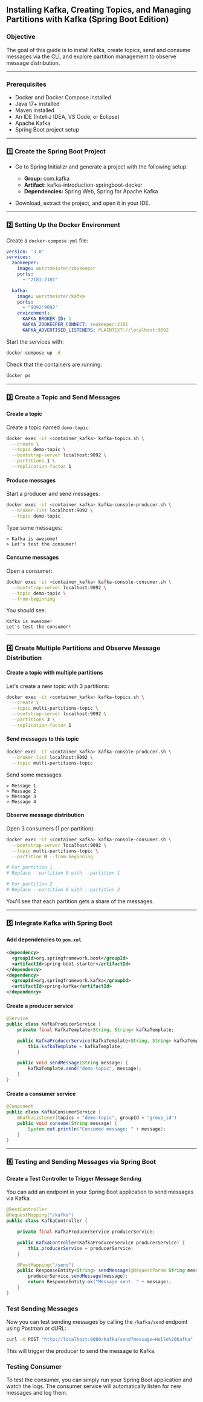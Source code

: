 ##  Installing Kafka, Creating Topics, and Managing Partitions with Kafka (Spring Boot Edition)

###  **Objective**
The goal of this guide is to install Kafka, create topics, send and consume messages via the CLI, and explore partition management to observe message distribution.

---

###  **Prerequisites**
- Docker and Docker Compose installed
- Java 17+ installed
- Maven installed
- An IDE (IntelliJ IDEA, VS Code, or Eclipse)
- Apache Kafka
- Spring Boot project setup

---

### 1️⃣ **Create the Spring Boot Project**

- Go to Spring Initializr and generate a project with the following setup:
  - **Group:** com.kafka
  - **Artifact:** kafka-introduction-springboot-docker
  - **Dependencies:** Spring Web, Spring for Apache Kafka 

- Download, extract the project, and open it in your IDE.

---

### 2️⃣ **Setting Up the Docker Environment**
Create a `docker-compose.yml` file:

```yaml
version: '3.8'
services:
  zookeeper:
    image: wurstmeister/zookeeper
    ports:
      - "2181:2181"

  kafka:
    image: wurstmeister/kafka
    ports:
      - "9092:9092"
    environment:
      KAFKA_BROKER_ID: 1
      KAFKA_ZOOKEEPER_CONNECT: zookeeper:2181
      KAFKA_ADVERTISED_LISTENERS: PLAINTEXT://localhost:9092
```

Start the services with:

```bash
docker-compose up -d
```

Check that the containers are running:

```bash
docker ps
```

---

### 3️⃣ **Create a Topic and Send Messages**

#### **Create a topic**

Create a topic named `demo-topic`:

```bash
docker exec -it <container_kafka> kafka-topics.sh \
  --create \
  --topic demo-topic \
  --bootstrap-server localhost:9092 \
  --partitions 1 \
  --replication-factor 1
```

#### **Produce messages**

Start a producer and send messages:

```bash
docker exec -it <container_kafka> kafka-console-producer.sh \
  --broker-list localhost:9092 \
  --topic demo-topic
```

Type some messages:

```
> Kafka is awesome!
> Let's test the consumer!
```

#### **Consume messages**

Open a consumer:

```bash
docker exec -it <container_kafka> kafka-console-consumer.sh \
  --bootstrap-server localhost:9092 \
  --topic demo-topic \
  --from-beginning
```

You should see:

```
Kafka is awesome!
Let's test the consumer!
```

---

### 4️⃣ **Create Multiple Partitions and Observe Message Distribution**

#### **Create a topic with multiple partitions**

Let's create a new topic with 3 partitions:

```bash
docker exec -it <container_kafka> kafka-topics.sh \
  --create \
  --topic multi-partitions-topic \
  --bootstrap-server localhost:9092 \
  --partitions 3 \
  --replication-factor 1
```

#### **Send messages to this topic**

```bash
docker exec -it <container_kafka> kafka-console-producer.sh \
  --broker-list localhost:9092 \
  --topic multi-partitions-topic
```

Send some messages:

```
> Message 1
> Message 2
> Message 3
> Message 4
```

#### **Observe message distribution**

Open 3 consumers (1 per partition):

```bash
docker exec -it <container_kafka> kafka-console-consumer.sh \
  --bootstrap-server localhost:9092 \
  --topic multi-partitions-topic \
  --partition 0 --from-beginning

# For partition 1
# Replace --partition 0 with --partition 1

# For partition 2
# Replace --partition 0 with --partition 2
```

You'll see that each partition gets a share of the messages.

---

### 5️⃣ **Integrate Kafka with Spring Boot**

#### **Add dependencies to `pom.xml`**

```xml
<dependency>
  <groupId>org.springframework.boot</groupId>
  <artifactId>spring-boot-starter</artifactId>
</dependency>
<dependency>
  <groupId>org.springframework.kafka</groupId>
  <artifactId>spring-kafka</artifactId>
</dependency>
```

#### **Create a producer service**

```java
@Service
public class KafkaProducerService {
    private final KafkaTemplate<String, String> kafkaTemplate;

    public KafkaProducerService(KafkaTemplate<String, String> kafkaTemplate) {
        this.kafkaTemplate = kafkaTemplate;
    }

    public void sendMessage(String message) {
        kafkaTemplate.send("demo-topic", message);
    }
}
```

#### **Create a consumer service**

```java
@Component
public class KafkaConsumerService {
    @KafkaListener(topics = "demo-topic", groupId = "group_id")
    public void consume(String message) {
        System.out.println("Consumed message: " + message);
    }
}
```
 
---
### 6️⃣ **Testing and Sending Messages via Spring Boot**

#### **Create a Test Controller to Trigger Message Sending**

You can add an endpoint in your Spring Boot application to send messages via Kafka.

```java
@RestController
@RequestMapping("/kafka")
public class KafkaController {

    private final KafkaProducerService producerService;

    public KafkaController(KafkaProducerService producerService) {
        this.producerService = producerService;
    }

    @PostMapping("/send")
    public ResponseEntity<String> sendMessage(@RequestParam String message) {
        producerService.sendMessage(message);
        return ResponseEntity.ok("Message sent: " + message);
    }
}
```
 ### Test Sending Messages

Now you can test sending messages by calling the `/kafka/send` endpoint using Postman or cURL:

```bash
curl -X POST "http://localhost:8080/kafka/send?message=Hello%20Kafka"
```
This will trigger the producer to send the message to Kafka.

 ### Testing Consumer
To test the consumer, you can simply run your Spring Boot application and watch the logs. The consumer service will automatically listen for new messages and log them.

